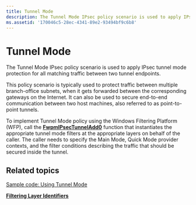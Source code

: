 ```yaml
---
title: Tunnel Mode
description: The Tunnel Mode IPsec policy scenario is used to apply IPsec tunnel mode protection for all matching traffic between two tunnel endpoints.
ms.assetid: '170046c5-28ec-4341-89e2-93494bf9c6b8'
---
```


# Tunnel Mode

The Tunnel Mode IPsec policy scenario is used to apply IPsec tunnel mode protection for all matching traffic between two tunnel endpoints.

This policy scenario is typically used to protect traffic between multiple branch-office subnets, when it gets forwarded between the corresponding gateways on the Internet. It can also be used to secure end-to-end communication between two host machines, also referred to as point-to-point tunnels.

To implement Tunnel Mode policy using the Windows Filtering Platform (WFP), call the [**FwpmIPsecTunnelAdd0**](fwpmipsectunneladd0.md) function that instantiates the appropriate tunnel mode filters at the appropriate layers on behalf of the caller. The caller needs to specify the Main Mode, Quick Mode provider contexts, and the filter conditions describing the traffic that should be secured inside the tunnel.

## Related topics

<dl> <dt>

[Sample code: Using Tunnel Mode](using-tunnel-mode.md)
</dt> <dt>

[**Filtering Layer Identifiers**](management-filtering-layer-identifiers-.md)
</dt> </dl>

 

 




